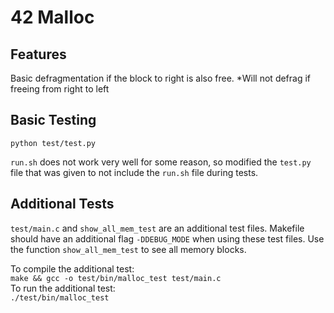 # 42 Malloc

## Features
Basic defragmentation if the block to right is also free.
*Will not defrag if freeing from right to left

## Basic Testing
```python test/test.py```

```run.sh``` does not work very well for some reason, so modified the ```test.py``` file that was given to not include the ```run.sh``` file during tests.

## Additional Tests
```test/main.c``` and ```show_all_mem_test``` are an additional test files. Makefile should have an additional flag ```-DDEBUG_MODE``` when using these test files.
Use the function ```show_all_mem_test``` to see all memory blocks.

To compile the additional test:\
```make && gcc -o test/bin/malloc_test test/main.c```\
To run the additional test:\
```./test/bin/malloc_test```

